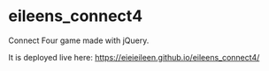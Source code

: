 # eileens_connect4

Connect Four game made with jQuery.

It is deployed live here: https://eieieileen.github.io/eileens_connect4/
